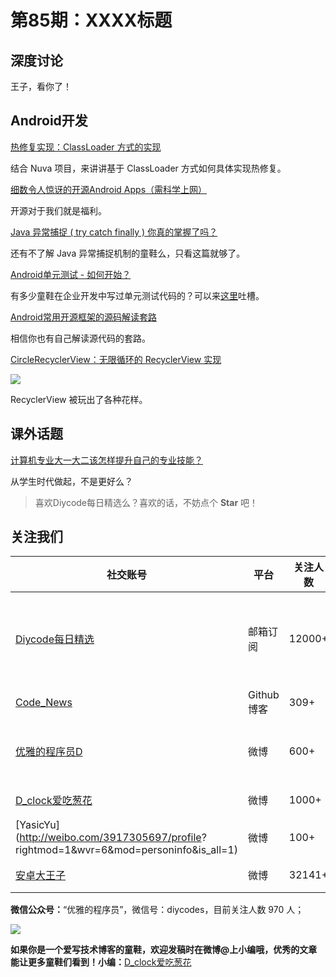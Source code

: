 # 第85期：XXXX标题

## 深度讨论

[]()

王子，看你了！

## Android开发

[热修复实现：ClassLoader 方式的实现](http://jaeger.itscoder.com/android/2016/09/20/nuva-source-code-analysis.html)

结合 Nuva 项目，来讲讲基于 ClassLoader 方式如何具体实现热修复。

[细数令人惊讶的开源Android Apps（需科学上网）](https://medium.freecodecamp.com/android-amazing-open-source-apps-e44f520593cc#.dkyysfn5l)

开源对于我们就是福利。

[Java 异常捕捉 ( try catch finally ) 你真的掌握了吗？](http://www.blogjava.net/fancydeepin/archive/2012/07/08/382508.html)

还有不了解 Java 异常捕捉机制的童鞋么，只看这篇就够了。

[Android单元测试 - 如何开始？](http://www.jianshu.com/p/bc99678b1d6e)

有多少童鞋在企业开发中写过单元测试代码的？可以来[这里](http://www.diycode.cc/topics/267)吐槽。

[Android常用开源框架的源码解读套路](http://silencedut.com/2016/09/09/Android%E5%B8%B8%E7%94%A8%E5%BC%80%E6%BA%90%E6%A1%86%E6%9E%B6%E7%9A%84%E6%BA%90%E7%A0%81%E8%A7%A3%E8%AF%BB%E5%A5%97%E8%B7%AF/)

相信你也有自己解读源代码的套路。

[CircleRecyclerView：无限循环的 RecyclerView 实现](https://github.com/kHRYSTAL/CircleRecyclerView)

![](https://github.com/kHRYSTAL/CircleRecyclerView/raw/master/screenshot/screenshot1.gif)

RecyclerView 被玩出了各种花样。

## 课外话题

[计算机专业大一大二该怎样提升自己的专业技能？](https://www.zhihu.com/question/31072723)

从学生时代做起，不是更好么？

> 喜欢Diycode每日精选么？喜欢的话，不妨点个 **Star** 吧！

## 关注我们

| 社交账号  |  平台  | 关注人数 | 说明 |
| -------- | -------- | -------- | -------- |
| [Diycode每日精选](http://list.qq.com/cgi-bin/qf_invite?id=d469993d2c888e971c0fbb2309c4d84256968386b126b967)|   邮箱订阅  | 12000+ | 每日分享一次Android、iOS、Swfit技术干货  |
| [Code_News](https://github.com/DiyCodes/code_news) |    Github博客  |309+ | 每日邮件推送列表  |
| [优雅的程序员D](http://weibo.com/u/5891258264) |   微博  | 600+ | 官方微博，每日分享开源信息  |
| [D_clock爱吃葱花](http://weibo.com/u/2480694892)  |   微博  | 1000+ | 日报发起人  |
|[YasicYu](http://weibo.com/3917305697/profile? rightmod=1&wvr=6&mod=personinfo&is_all=1)  |   微博  | 100+ | 日报发起人  |
|[安卓大王子](http://weibo.com/apkbus/)   |   微博  | 32141+ | 日报发起人  |



**微信公众号：**“优雅的程序员”，微信号：diycodes，目前关注人数 970 人；

![](http://upload-images.jianshu.io/upload_images/1846413-b42abfa70f909099.jpg?imageMogr2/auto-orient/strip%7CimageView2/2/w/1240)

**如果你是一个爱写技术博客的童鞋，欢迎发稿时在微博@上小编哦，优秀的文章能让更多童鞋们看到！小编：**[D_clock爱吃葱花](http://weibo.com/2480694892/profile?rightmod=1&wvr=6&mod=personinfo&is_all=1)